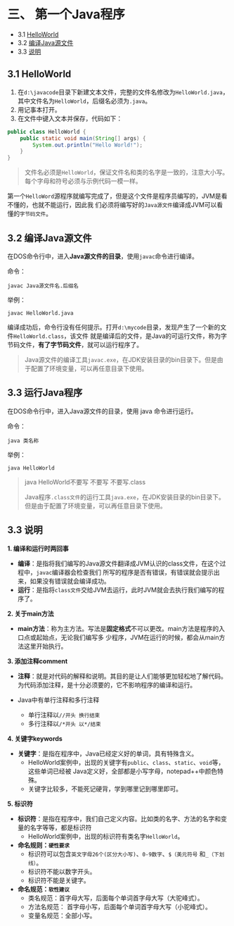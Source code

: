 # 三、 第一个Java程序

- 3.1 [HelloWorld](#3.1-HelloWorld)
- 3.2 [编译Java源文件](#3.2-编译Java源文件)
- 3.3 [说明](#3.3-说明)

## 3.1 HelloWorld

1. 在`d:\javacode`目录下新建文本文件，完整的文件名修改为`HelloWorld.java`，其中文件名为`HelloWorld`，后缀名必须为`.java`。
2. 用记事本打开。
3. 在文件中键入文本并保存，代码如下：

```java
public class HelloWorld {
    public static void main(String[] args) {
        System.out.println("Hello World!");
    }
}

```

> 文件名必须是`HelloWorld`，保证文件名和类的名字是一致的，注意大小写。每个字母和符号必须与示例代码一模一样。

第一个`HelloWord`源程序就编写完成了，但是这个文件是程序员编写的，JVM是看不懂的，也就不能运行，因此我 们必须将编写好的`Java源文件`编译成JVM可以看懂的`字节码文件`。

## 3.2 编译Java源文件

在DOS命令行中，进入**Java源文件的目录**，使用`javac`命令进行编译。

命令：

```shell
javac Java源文件名.后缀名
```

举例：

```shell
javac HelloWorld.java
```

编译成功后，命令行没有任何提示。打开`d:\mycode`目录，发现产生了一个新的文件`HelloWorld.class`，该文件 就是编译后的文件，是Java的可运行文件，称为字节码文件，**有了字节码文件**，就可以运行程序了。

> Java源文件的编译工具`javac.exe`，在JDK安装目录的bin目录下。但是由于配置了环境变量，可以再任意目录下使用。

## 3.3 运行Java程序

在DOS命令行中，进入Java源文件的目录，使用 java 命令进行运行。

命令：

```shell
java 类名称
```

举例：

```shell
java HelloWorld
```

> java HelloWorld不要写 不要写 不要写.class
>
> Java程序`.class文件`的运行工具`java.exe`，在JDK安装目录的bin目录下。但是由于配置了环境变量，可以再任意目录下使用。

## 3.3 说明

**1. 编译和运行时两回事**

- **编译**：是指将我们编写的Java源文件翻译成JVM认识的class文件，在这个过程中，`javac`编译器会检查我们 所写的程序是否有错误，有错误就会提示出来，如果没有错误就会编译成功。
- **运行**：是指将`class文件`交给JVM去运行，此时JVM就会去执行我们编写的程序了。

**2. 关于main方法**

- **main方法**：称为主方法。写法是**固定格式**不可以更改。main方法是程序的入口点或起始点，无论我们编写多 少程序，JVM在运行的时候，都会从main方法这里开始执行。

**3. 添加注释comment**

- **注释**：就是对代码的解释和说明。其目的是让人们能够更加轻松地了解代码。为代码添加注释，是十分必须要的，它不影响程序的编译和运行。

- Java中有单行注释和多行注释
  - 单行注释以`//开头 换行结束`
  - 多行注释以`/*开头 以*/结束`

**4. 关键字keywords**

- **关键字**：是指在程序中，Java已经定义好的单词，具有特殊含义。
  - HelloWorld案例中，出现的关键字有`public`、`class`、`static`、`void`等，这些单词已经被 Java定义好，全部都是小写字母，notepad++中颜色特殊。
  - 关键字比较多，不能死记硬背，学到哪里记到哪里即可。

**5. 标识符**

- **标识符**：是指在程序中，我们自己定义内容。比如类的名字、方法的名字和变量的名字等等，都是标识符
  - HelloWorld案例中，出现的标识符有类名字`HelloWorld`。
- **命名规则：`硬性要求`**
  - 标识符可以包含`英文字母26个(区分大小写)`、`0-9数字`、`$（美元符号` 和`_（下划线）`。
  - 标识符不能以数字开头。
  - 标识符不能是关键字。
- **命名规范：`软性建议`**
  - 类名规范：首字母大写，后面每个单词首字母大写（大驼峰式）。
  - 方法名规范： 首字母小写，后面每个单词首字母大写（小驼峰式）。
  - 变量名规范：全部小写。


